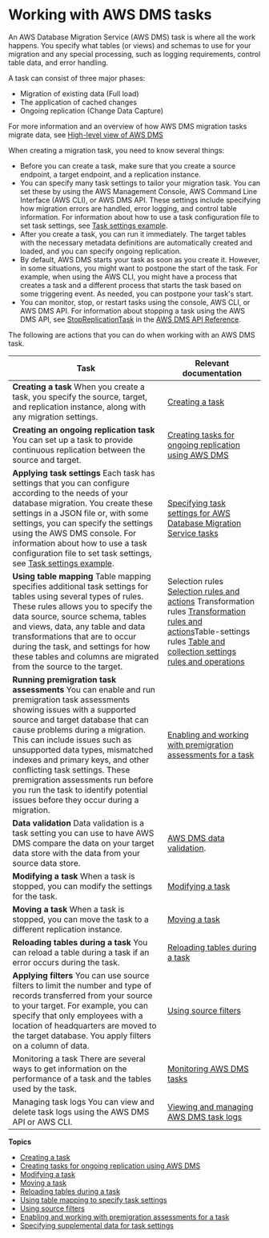 # Working with AWS DMS tasks<a name="CHAP_Tasks"></a>

An AWS Database Migration Service \(AWS DMS\) task is where all the work happens\. You specify what tables \(or views\) and schemas to use for your migration and any special processing, such as logging requirements, control table data, and error handling\. 

A task can consist of three major phases:
+ Migration of existing data \(Full load\)
+ The application of cached changes
+ Ongoing replication \(Change Data Capture\)

For more information and an overview of how AWS DMS migration tasks migrate data, see [High\-level view of AWS DMS](CHAP_Introduction.HighLevelView.md)

When creating a migration task, you need to know several things:
+ Before you can create a task, make sure that you create a source endpoint, a target endpoint, and a replication instance\. 
+ You can specify many task settings to tailor your migration task\. You can set these by using the AWS Management Console, AWS Command Line Interface \(AWS CLI\), or AWS DMS API\. These settings include specifying how migration errors are handled, error logging, and control table information\. For information about how to use a task configuration file to set task settings, see [Task settings example](CHAP_Tasks.CustomizingTasks.TaskSettings.md#CHAP_Tasks.CustomizingTasks.TaskSettings.Example)\.
+ After you create a task, you can run it immediately\. The target tables with the necessary metadata definitions are automatically created and loaded, and you can specify ongoing replication\.
+ By default, AWS DMS starts your task as soon as you create it\. However, in some situations, you might want to postpone the start of the task\. For example, when using the AWS CLI, you might have a process that creates a task and a different process that starts the task based on some triggering event\. As needed, you can postpone your task's start\. 
+ You can monitor, stop, or restart tasks using the console, AWS CLI, or AWS DMS API\. For information about stopping a task using the AWS DMS API, see [StopReplicationTask](https://docs.aws.amazon.com/dms/latest/APIReference/API_StopReplicationTask.html) in the [AWS DMS API Reference](https://docs.aws.amazon.com/dms/latest/APIReference/)\.

The following are actions that you can do when working with an AWS DMS task\.


| Task | Relevant documentation | 
| --- | --- | 
|   **Creating a task**  When you create a task, you specify the source, target, and replication instance, along with any migration settings\.  |  [Creating a task](CHAP_Tasks.Creating.md)  | 
|   **Creating an ongoing replication task**  You can set up a task to provide continuous replication between the source and target\.   |  [Creating tasks for ongoing replication using AWS DMS](CHAP_Task.CDC.md)  | 
|   **Applying task settings**  Each task has settings that you can configure according to the needs of your database migration\. You create these settings in a JSON file or, with some settings, you can specify the settings using the AWS DMS console\. For information about how to use a task configuration file to set task settings, see [Task settings example](CHAP_Tasks.CustomizingTasks.TaskSettings.md#CHAP_Tasks.CustomizingTasks.TaskSettings.Example)\.  |  [Specifying task settings for AWS Database Migration Service tasks](CHAP_Tasks.CustomizingTasks.TaskSettings.md)  | 
|   **Using table mapping**  Table mapping specifies additional task settings for tables using several types of rules\. These rules allows you to specify the data source, source schema, tables and views, data, any table and data transformations that are to occur during the task, and settings for how these tables and columns are migrated from the source to the target\.  |  Selection rules  [Selection rules and actions](CHAP_Tasks.CustomizingTasks.TableMapping.SelectionTransformation.Selections.md) Transformation rules  [ Transformation rules and actions](CHAP_Tasks.CustomizingTasks.TableMapping.SelectionTransformation.Transformations.md)Table\-settings rules [Table and collection settings rules and operations](CHAP_Tasks.CustomizingTasks.TableMapping.SelectionTransformation.Tablesettings.md) | 
|   **Running premigration task assessments**  You can enable and run premigration task assessments showing issues with a supported source and target database that can cause problems during a migration\. This can include issues such as unsupported data types, mismatched indexes and primary keys, and other conflicting task settings\. These premigration assessments run before you run the task to identify potential issues before they occur during a migration\.  |  [Enabling and working with premigration assessments for a task](CHAP_Tasks.AssessmentReport.md)  | 
|   **Data validation**  Data validation is a task setting you can use to have AWS DMS compare the data on your target data store with the data from your source data store\.  |  [AWS DMS data validation](CHAP_Validating.md)\.  | 
|   **Modifying a task**  When a task is stopped, you can modify the settings for the task\.  |  [Modifying a task](CHAP_Tasks.Modifying.md)  | 
|   **Moving a task**  When a task is stopped, you can move the task to a different replication instance\.  |  [Moving a task](CHAP_Tasks.Moving.md)  | 
|   **Reloading tables during a task**  You can reload a table during a task if an error occurs during the task\.  |  [Reloading tables during a task](CHAP_Tasks.ReloadTables.md)  | 
|   **Applying filters**  You can use source filters to limit the number and type of records transferred from your source to your target\. For example, you can specify that only employees with a location of headquarters are moved to the target database\. You apply filters on a column of data\.  |  [Using source filters](CHAP_Tasks.CustomizingTasks.Filters.md)  | 
| Monitoring a task There are several ways to get information on the performance of a task and the tables used by the task\.  |  [Monitoring AWS DMS tasks](CHAP_Monitoring.md)  | 
| Managing task logs You can view and delete task logs using the AWS DMS API or AWS CLI\.   |  [Viewing and managing AWS DMS task logs](CHAP_Monitoring.md#CHAP_Monitoring.ManagingLogs)  | 

**Topics**
+ [Creating a task](CHAP_Tasks.Creating.md)
+ [Creating tasks for ongoing replication using AWS DMS](CHAP_Task.CDC.md)
+ [Modifying a task](CHAP_Tasks.Modifying.md)
+ [Moving a task](CHAP_Tasks.Moving.md)
+ [Reloading tables during a task](CHAP_Tasks.ReloadTables.md)
+ [Using table mapping to specify task settings](CHAP_Tasks.CustomizingTasks.TableMapping.md)
+ [Using source filters](CHAP_Tasks.CustomizingTasks.Filters.md)
+ [Enabling and working with premigration assessments for a task](CHAP_Tasks.AssessmentReport.md)
+ [Specifying supplemental data for task settings](CHAP_Tasks.TaskData.md)